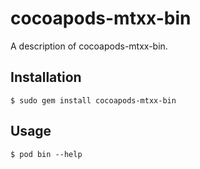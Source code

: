 # cocoapods-mtxx-bin

A description of cocoapods-mtxx-bin.

## Installation

    $ sudo gem install cocoapods-mtxx-bin

## Usage

    $ pod bin --help

